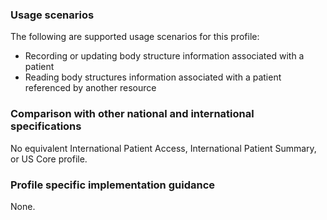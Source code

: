 ### Usage scenarios

The following are supported usage scenarios for this profile:

- Recording or updating body structure information associated with a patient
- Reading body structures information associated with a patient referenced by another resource


### Comparison with other national and international specifications

No equivalent International Patient Access, International Patient Summary, or US Core profile.


### Profile specific implementation guidance
None.